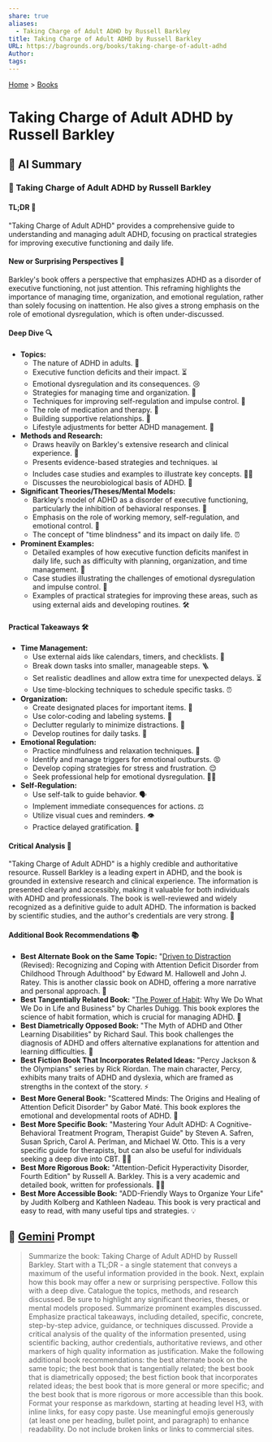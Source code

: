 ```yaml
---
share: true
aliases:
  - Taking Charge of Adult ADHD by Russell Barkley
title: Taking Charge of Adult ADHD by Russell Barkley
URL: https://bagrounds.org/books/taking-charge-of-adult-adhd
Author: 
tags: 
---
```

[Home](../index.md) > [Books](./index.md)  
# Taking Charge of Adult ADHD by Russell Barkley  
## 🤖 AI Summary  
### 📖 Taking Charge of Adult ADHD by Russell Barkley  
#### TL;DR 🎯  
"Taking Charge of Adult ADHD" provides a comprehensive guide to understanding and managing adult ADHD, focusing on practical strategies for improving executive functioning and daily life.  
  
#### New or Surprising Perspectives 🤯  
Barkley's book offers a perspective that emphasizes ADHD as a disorder of executive functioning, not just attention. This reframing highlights the importance of managing time, organization, and emotional regulation, rather than solely focusing on inattention. He also gives a strong emphasis on the role of emotional dysregulation, which is often under-discussed.  
  
#### Deep Dive 🔍  
* **Topics:**  
    * The nature of ADHD in adults. 🧠  
    * Executive function deficits and their impact. ⏳  
    * Emotional dysregulation and its consequences. 😢  
    * Strategies for managing time and organization. 📅  
    * Techniques for improving self-regulation and impulse control. 🛑  
    * The role of medication and therapy. 💊  
    * Building supportive relationships. 🤝  
    * Lifestyle adjustments for better ADHD management. 🥗  
* **Methods and Research:**  
    * Draws heavily on Barkley's extensive research and clinical experience. 🔬  
    * Presents evidence-based strategies and techniques. 📊  
    * Includes case studies and examples to illustrate key concepts. 🧑‍💼  
    * Discusses the neurobiological basis of ADHD. 🧬  
* **Significant Theories/Theses/Mental Models:**  
    * Barkley's model of ADHD as a disorder of executive functioning, particularly the inhibition of behavioral responses. 🚫  
    * Emphasis on the role of working memory, self-regulation, and emotional control. 🧠  
    * The concept of "time blindness" and its impact on daily life. ⏰  
* **Prominent Examples:**  
    * Detailed examples of how executive function deficits manifest in daily life, such as difficulty with planning, organization, and time management. 📝  
    * Case studies illustrating the challenges of emotional dysregulation and impulse control. 😤  
    * Examples of practical strategies for improving these areas, such as using external aids and developing routines. 🛠️  
  
#### Practical Takeaways 🛠️  
* **Time Management:**  
    * Use external aids like calendars, timers, and checklists. 📅  
    * Break down tasks into smaller, manageable steps. 🪜  
    * Set realistic deadlines and allow extra time for unexpected delays. ⏳  
    * Use time-blocking techniques to schedule specific tasks. ⏰  
* **Organization:**  
    * Create designated places for important items. 📂  
    * Use color-coding and labeling systems. 🌈  
    * Declutter regularly to minimize distractions. 🧹  
    * Develop routines for daily tasks. 🔄  
* **Emotional Regulation:**  
    * Practice mindfulness and relaxation techniques. 🧘  
    * Identify and manage triggers for emotional outbursts. 😡  
    * Develop coping strategies for stress and frustration. 😌  
    * Seek professional help for emotional dysregulation. 🧑‍⚕️  
* **Self-Regulation:**  
    * Use self-talk to guide behavior. 🗣️  
    * Implement immediate consequences for actions. ⚖️  
    * Utilize visual cues and reminders. 👁️  
    * Practice delayed gratification. 🎁  
  
#### Critical Analysis 🧐  
"Taking Charge of Adult ADHD" is a highly credible and authoritative resource. Russell Barkley is a leading expert in ADHD, and the book is grounded in extensive research and clinical experience. The information is presented clearly and accessibly, making it valuable for both individuals with ADHD and professionals. The book is well-reviewed and widely recognized as a definitive guide to adult ADHD. The information is backed by scientific studies, and the author's credentials are very strong. 🥇  
  
#### Additional Book Recommendations 📚  
* **Best Alternate Book on the Same Topic:** "[Driven to Distraction](./driven-to-distraction.md) (Revised): Recognizing and Coping with Attention Deficit Disorder from Childhood Through Adulthood" by Edward M. Hallowell and John J. Ratey. This is another classic book on ADHD, offering a more narrative and personal approach. 📖  
* **Best Tangentially Related Book:** "[The Power of Habit](./the-power-of-habit.md): Why We Do What We Do in Life and Business" by Charles Duhigg. This book explores the science of habit formation, which is crucial for managing ADHD. 🔄  
* **Best Diametrically Opposed Book:** "The Myth of ADHD and Other Learning Disabilities" by Richard Saul. This book challenges the diagnosis of ADHD and offers alternative explanations for attention and learning difficulties. 🤨  
* **Best Fiction Book That Incorporates Related Ideas:** "Percy Jackson & the Olympians" series by Rick Riordan. The main character, Percy, exhibits many traits of ADHD and dyslexia, which are framed as strengths in the context of the story. ⚡  
* **Best More General Book:** "Scattered Minds: The Origins and Healing of Attention Deficit Disorder" by Gabor Maté. This book explores the emotional and developmental roots of ADHD. 🧠  
* **Best More Specific Book:** "Mastering Your Adult ADHD: A Cognitive-Behavioral Treatment Program, Therapist Guide" by Steven A. Safren, Susan Sprich, Carol A. Perlman, and Michael W. Otto. This is a very specific guide for therapists, but can also be useful for individuals seeking a deep dive into CBT. 👩‍⚕️  
* **Best More Rigorous Book:** "Attention-Deficit Hyperactivity Disorder, Fourth Edition" by Russell A. Barkley. This is a very academic and detailed book, written for professionals. 👨‍🏫  
* **Best More Accessible Book:** "ADD-Friendly Ways to Organize Your Life" by Judith Kolberg and Kathleen Nadeau. This book is very practical and easy to read, with many useful tips and strategies. 💡  
  
## 💬 [Gemini](https://gemini.google.com) Prompt  
> Summarize the book: Taking Charge of Adult ADHD by Russell Barkley. Start with a TL;DR - a single statement that conveys a maximum of the useful information provided in the book. Next, explain how this book may offer a new or surprising perspective. Follow this with a deep dive. Catalogue the topics, methods, and research discussed. Be sure to highlight any significant theories, theses, or mental models proposed. Summarize prominent examples discussed. Emphasize practical takeaways, including detailed, specific, concrete, step-by-step advice, guidance, or techniques discussed. Provide a critical analysis of the quality of the information presented, using scientific backing, author credentials, authoritative reviews, and other markers of high quality information as justification. Make the following additional book recommendations: the best alternate book on the same topic; the best book that is tangentially related; the best book that is diametrically opposed; the best fiction book that incorporates related ideas; the best book that is more general or more specific; and the best book that is more rigorous or more accessible than this book. Format your response as markdown, starting at heading level H3, with inline links, for easy copy paste. Use meaningful emojis generously (at least one per heading, bullet point, and paragraph) to enhance readability. Do not include broken links or links to commercial sites.